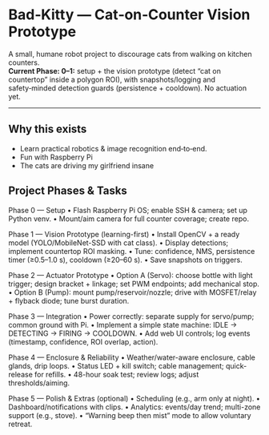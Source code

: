 # Bad‑Kitty — Cat‑on‑Counter Vision Prototype

A small, humane robot project to discourage cats from walking on kitchen counters.  
**Current Phase: 0–1:** setup + the vision prototype (detect “cat on countertop” inside a polygon ROI), with snapshots/logging and safety‑minded detection guards (persistence + cooldown). No actuation yet.

---

## Why this exists
- Learn practical robotics & image recognition end‑to‑end.
- Fun with Raspberry Pi
- The cats are driving my girlfriend insane

## Project Phases & Tasks

Phase 0 — Setup
	•	Flash Raspberry Pi OS; enable SSH & camera; set up Python venv.
	•	Mount/aim camera for full counter coverage; create repo.

Phase 1 — Vision Prototype (learning-first)
	•	Install OpenCV + a ready model (YOLO/MobileNet-SSD with cat class).
	•	Display detections; implement countertop ROI masking.
	•	Tune: confidence, NMS, persistence timer (≥0.5–1.0 s), cooldown (≥20–60 s).
	•	Save snapshots on triggers.

Phase 2 — Actuator Prototype
	•	Option A (Servo): choose bottle with light trigger; design bracket + linkage; set PWM endpoints; add mechanical stop.
	•	Option B (Pump): mount pump/reservoir/nozzle; drive with MOSFET/relay + flyback diode; tune burst duration.

Phase 3 — Integration
	•	Power correctly: separate supply for servo/pump; common ground with Pi.
	•	Implement a simple state machine: IDLE → DETECTING → FIRING → COOLDOWN.
	•	Add web UI controls; log events (timestamp, confidence, ROI overlap, action).

Phase 4 — Enclosure & Reliability
	•	Weather/water-aware enclosure, cable glands, drip loops.
	•	Status LED + kill switch; cable management; quick-release for refills.
	•	48-hour soak test; review logs; adjust thresholds/aiming.

Phase 5 — Polish & Extras (optional)
	•	Scheduling (e.g., arm only at night).
	•	Dashboard/notifications with clips.
	•	Analytics: events/day trend; multi-zone support (e.g., stove).
	•	“Warning beep then mist” mode to allow voluntary retreat.
